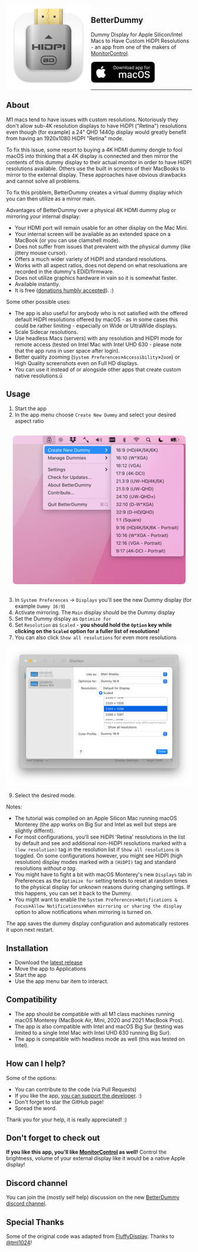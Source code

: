 <img src=".github/Icon-1024.png" width="230" alt="App icon" align="left"/>

<div>
<h2>BetterDummy</h2>
<p>Dummy Display for Apple Silicon/Intel Macs to Have Custom HiDPI Resolutions - an app from one of the makers of <a href="https://github.com/MonitorControl/MonitorControl">MonitorControl</a>.<p>
<a href="https://github.com/waydabber/BetterDummy/releases"><img src=".github/macos_badge_noborder.png" width="175" alt="Download for macOS"/></a>
</div>

<hr>

## About

M1 macs tend to have issues with custom resolutions. Notoriously they don't allow sub-4K resolution displays to have HiDPI ("Retina") resolutions even though (for example) a 24" QHD 1440p display would greatly benefit from having an 1920x1080 HiDPI "Retina" mode.

To fix this issue, some resort to buying a 4K HDMI dummy dongle to fool macOS into thinking that a 4K display is connected and then mirror the contents of this dummy display to their actual monitor in order to have HiDPI resolutions available. Others use the built in screens of their MacBooks to mirror to the external display. These approaches have obvious drawbacks and cannot solve all problems.

To fix this problem, BetterDummy creates a virtual dummy display which you can then utilize as a mirror main.

Advantages of BetterDummy over a physical 4K HDMI dummy plug or mirroring your internal display:

- Your HDMI port will remain usable for an other display on the Mac Mini.
- Your internal screen will be available as an extended space on a MacBook (or you can use clamshell mode).
- Does not suffer from issues that prevalent with the physical dummy (like jittery mouse cursor).
- Offers a much wider variety of HiDPI and standard resolutions.
- Works with all aspect ratios, does not depend on what resoluations are recorded in the dummy's EDID/firmware.
- Does not utilize graphics hardware in vain so it is somewhat faster.
- Available instantly.
- It is free ([donations humbly accepted](https://opencollective.com/betterdummy)). :)

Some other possible uses:

- The app is also useful for anybody who is not satisfied with the offered default HiDPI resolutions offered by macOS - as in some cases this could be rather limiting - especially on Wide or UltraWide displays.
- Scale Sidecar resolutions.
- Use headless Macs (servers) with any resolution and HiDPI mode for remote access (tested on Intel Mac with Intel UHD 630 - please note that the app runs in user space after login).
- Better quality zooming (`System Preferences`»`Accessibility`»`Zoom`) or High Quality screenshots even on Full HD displays.
- You can use it instead of or alongside other apps that create custom native resolutions.ű

## Usage

1. Start the app
1. In the app menu choose `Create New Dummy` and select your desired aspect ratio
<br/>
<div align="center">
<img src=".github/menu.png" width="469"/>
</div>
<br/>
  
3. In `System Preferences` -> `Displays` you'll see the new Dummy display (for example `Dummy 16:9`)
4. Activate mirroring. The `Main` display should be the Dummy display
5. Set the Dummy display as `Optimize for`
6. Set `Resolution` as `Scaled` - **you should hold the `Option` key while clicking on the `Scaled` option for a fuller list of resolutions!**
7. You can also click `Show all resolutions` for even more resolutions

<div align="center">
<img src=".github/displayprefs.png" width="550"/>
</div>

9. Select the desired mode.

Notes:

- The tutorial was compiled on an Apple Silicon Mac running macOS Monterey (the app works on Big Sur and Intel as well but steps are slightly differnt).
- For most configurations, you'll see HiDPI 'Retina' resolutions in the list by default and see and additional non-HiDPI resolutions marked with a `(low resolution)` tag in the resolution list if `Show all resolutions` is toggled. On some configurations however, you might see HiDPI (high resolution) display modes marked with a `(HiDPI)` tag and standard resolutions _without a tag_.
- You might have to fight a bit with macOS Monterey's new `Displays` tab in Preferences as the `Optimize for` setting tends to reset at random times to the physical display for unknown reasons during changing settings. If this happens, you can set it back to the Dummy.
- You might want to enable the `System Preferences`»`Notifications & Focus`»`Allow Notifications`»`When mirroring or sharing the display` option to allow notifications when mirroring is turned on.

The app saves the dummy display configuration and automatically restores it upon next restart.

## Installation

- Download the [latest release](https://github.com/waydabber/BetterDummy/releases)
- Move the app to Applications
- Start the app
- Use the app menu bar item to interact.

## Compatibility

- The app should be compatible with all M1 class machines running macOS Monterey (MacBook Air, Mini, 2020 and 2021 MacBook Pros).
- The app is also compatible with Intel and macOS Big Sur (testing was limited to a single Intel Mac with Intel UHD 630 running Big Sur).
- The app is compatible with headless mode as well (this was tested on Intel).

## How can I help?

Some of the options:

- You can contribute to the code (via Pull Requests)
- If you like the app, [you can support the developer](https://opencollective.com/betterdummy/donate). :)
- Don't forget to star the GitHub page!
- Spread the word.

Thank you for your help, it is really appreciated! :)

## Don't forget to check out

**If you like this app, you'll like [MonitorControl](https://monitorcontrol.app) as well!** Control the brightness, volume of your external display like it would be a native Apple display!

## Discord channel

You can join the (mostly self help) discussion on the new [BetterDummy discord channel](https://discord.gg/aKe5yCWXSp).

## Special Thanks

Some of the original code was adapted from [FluffyDisplay](https://github.com/tml1024/FluffyDisplay). Thanks to [@tml1024](https://github.com/tml1024)!
